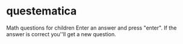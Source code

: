 # questematica
Math questions for children
Enter an answer and press "enter". If the answer is correct you''ll get a new question.
